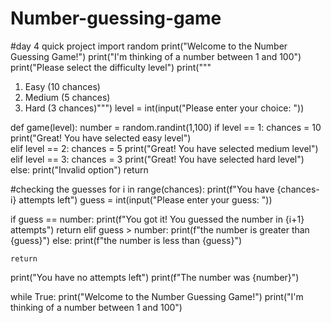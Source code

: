 # Number-guessing-game
#day 4 quick project
import random
print("Welcome to the Number Guessing Game!")
print("I'm thinking of a number between 1 and 100")
print("Please select the difficulty level")
print("""
1. Easy (10 chances)
2. Medium (5 chances)
3. Hard (3 chances)""")
level = int(input("Please enter your choice: "))

def game(level):
  number = random.randint(1,100)
  if level == 1:
    chances = 10
    print("Great! You have selected easy level")   
  elif level == 2:
    chances = 5
    print("Great! You have selected medium level")
  elif level == 3:
    chances = 3
    print("Great! You have selected hard level")
  else:
    print("Invalid option") 
    return


#checking the guesses 
  for i in range(chances):
    print(f"You have {chances-i} attempts left")
    guess = int(input("Please enter your guess: "))
  
  if guess == number:
    print(f"You got it! You guessed the number in {i+1} attempts")
    return
  elif guess > number:
    print(f"the number is greater than {guess}")
  else:
    print(f"the number is less than {guess}")
 
    return
    

  print("You have no attempts left")
  print(f"The number was {number}")

while True: 
  print("Welcome to the Number Guessing Game!")
  print("I'm thinking of a number between 1 and 100")
